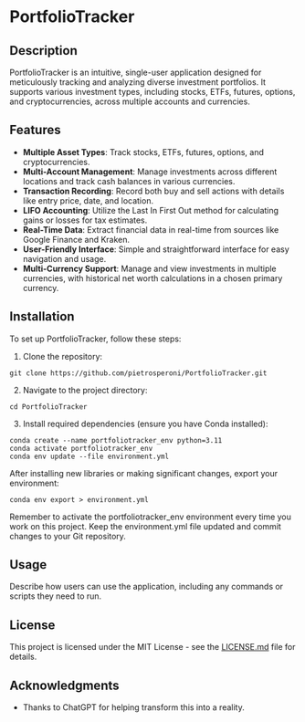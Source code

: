 # PortfolioTracker

## Description
PortfolioTracker is an intuitive, single-user application designed for meticulously tracking and analyzing diverse investment portfolios. It supports various investment types, including stocks, ETFs, futures, options, and cryptocurrencies, across multiple accounts and currencies.

## Features
- **Multiple Asset Types**: Track stocks, ETFs, futures, options, and cryptocurrencies.
- **Multi-Account Management**: Manage investments across different locations and track cash balances in various currencies.
- **Transaction Recording**: Record both buy and sell actions with details like entry price, date, and location.
- **LIFO Accounting**: Utilize the Last In First Out method for calculating gains or losses for tax estimates.
- **Real-Time Data**: Extract financial data in real-time from sources like Google Finance and Kraken.
- **User-Friendly Interface**: Simple and straightforward interface for easy navigation and usage.
- **Multi-Currency Support**: Manage and view investments in multiple currencies, with historical net worth calculations in a chosen primary currency.

## Installation
To set up PortfolioTracker, follow these steps:

1. Clone the repository:

```
git clone https://github.com/pietrosperoni/PortfolioTracker.git
```

2. Navigate to the project directory:

```
cd PortfolioTracker
```

3. Install required dependencies (ensure you have Conda installed):

```
conda create --name portfoliotracker_env python=3.11
conda activate portfoliotracker_env
conda env update --file environment.yml
```

After installing new libraries or making significant changes, export your environment:

```
conda env export > environment.yml
```

Remember to activate the portfoliotracker_env environment every time you work on this project.
Keep the environment.yml file updated and commit changes to your Git repository.


## Usage
Describe how users can use the application, including any commands or scripts they need to run.


## License
This project is licensed under the MIT License - see the [LICENSE.md](LICENSE.md) file for details.

## Acknowledgments
- Thanks to ChatGPT for helping transform this into a reality.
